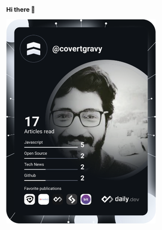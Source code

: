 ### Hi there 👋

<!-- <a href="https://app.daily.dev/covertgravy"><img src="https://api.daily.dev/devcards/4acea39676544035bebdffe8daf796a1.png?r=plq" width="400" alt="Ashish Shaji's Dev Card"/></a> -->
<a href="https://app.daily.dev/covertgravy"><img src="https://github.com/covertgravy/covertgravy/blob/main/devcard.svg" width="400" alt="Ashish Shaji's Dev Card"/></a>
<!--
**CovertGravy/covertgravy** is a ✨ _special_ ✨ repository because its `README.md` (this file) appears on your GitHub profile.

Here are some ideas to get you started:

- 🔭 I’m currently working on ...
- 🌱 I’m currently learning ...
- 👯 I’m looking to collaborate on ...
- 🤔 I’m looking for help with ...
- 💬 Ask me about ...
- 📫 How to reach me: ...
- 😄 Pronouns: ...
- ⚡ Fun fact: ...
-->
